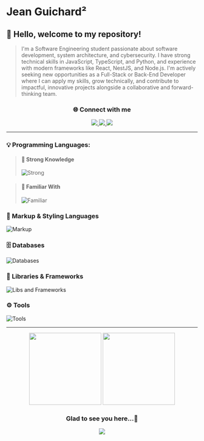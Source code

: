 # Jean Guichard²
## 👋 Hello, welcome to my repository!
>  I'm a Software Engineering student passionate about software development, system architecture, and cybersecurity. I have strong technical skills in JavaScript, TypeScript, and Python, and experience with modern frameworks like React, NestJS, and Node.js. I'm actively seeking new opportunities as a Full-Stack or Back-End Developer where I can apply my skills, grow technically, and contribute to impactful, innovative projects alongside a collaborative and forward-thinking team.

<div align="center">
    <h3>🌐 Connect with me</h3> 
    <a href="https://www.linkedin.com/in/jean-charles-guichardx2/" target="_blank">
        <img src="https://skillicons.dev/icons?i=linkedin"/>
    </a>
    <a href="https://mail.google.com/mail/u/1/?ogbl#inbox?compose=new" target="_blank">
        <img src="https://skillicons.dev/icons?i=gmail"/>
    </a>
    <a href="https://www.instagram.com/jeansguichard/" target="_blank">
        <img src="https://skillicons.dev/icons?i=instagram"/>
    </a>
</div>
<hr>

### 💡 Programming Languages:
> #### 🧠 Strong Knowledge
> ![Strong](https://skillicons.dev/icons?i=ts,js,py)
    
> #### 🧩 Familiar With
> ![Familiar](https://skillicons.dev/icons?i=kotlin,java)

### 🎨 Markup & Styling Languages
![Markup](https://skillicons.dev/icons?i=html,css)

### 🗄️ Databases
![Databases](https://skillicons.dev/icons?i=mysql,azure,mongodb)  

### 🧰 Libraries & Frameworks
![Libs and Frameworks](https://skillicons.dev/icons?i=react,nodejs,nextjs,vite,nestjs,tailwind,bootstrap)

### ⚙️ Tools
![Tools](https://skillicons.dev/icons?i=vscode,idea,git,docker,figma)

<hr>
<div align="center">
    <img height="190px" src="https://github-readme-stats.vercel.app/api/top-langs/?username=Guichardx2&layout=compact&hide_border=false&theme=dracula"/>
    <img height="190px" src="https://github-readme-stats.vercel.app/api?username=Guichardx2&theme=dracula&custom_title=Guichard²'s+Status"/>
</div>

<div align="center">
  <h3>Glad to see you here...👋</h3>
  <img src="https://profile-counter.glitch.me/Guichardx2/count.svg">
